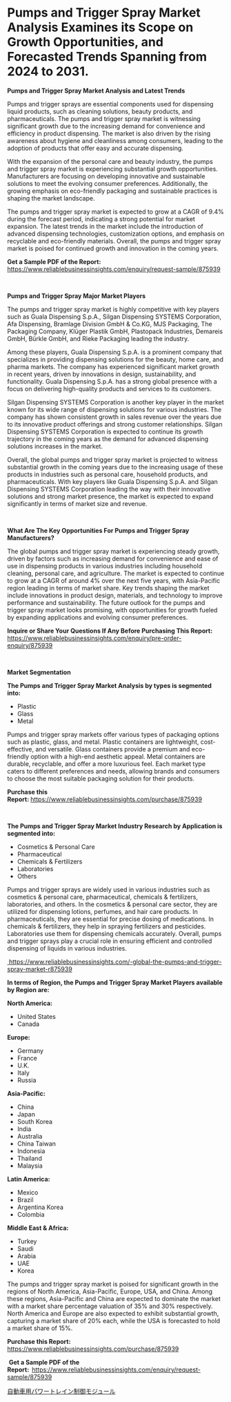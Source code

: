 <p><h1>Pumps and Trigger Spray Market Analysis Examines its Scope on Growth Opportunities, and Forecasted Trends Spanning from 2024 to 2031.</h1></p><p><strong>Pumps and Trigger Spray Market Analysis and Latest Trends</strong></p>
<p><p>Pumps and trigger sprays are essential components used for dispensing liquid products, such as cleaning solutions, beauty products, and pharmaceuticals. The pumps and trigger spray market is witnessing significant growth due to the increasing demand for convenience and efficiency in product dispensing. The market is also driven by the rising awareness about hygiene and cleanliness among consumers, leading to the adoption of products that offer easy and accurate dispensing.</p><p>With the expansion of the personal care and beauty industry, the pumps and trigger spray market is experiencing substantial growth opportunities. Manufacturers are focusing on developing innovative and sustainable solutions to meet the evolving consumer preferences. Additionally, the growing emphasis on eco-friendly packaging and sustainable practices is shaping the market landscape.</p><p>The pumps and trigger spray market is expected to grow at a CAGR of 9.4% during the forecast period, indicating a strong potential for market expansion. The latest trends in the market include the introduction of advanced dispensing technologies, customization options, and emphasis on recyclable and eco-friendly materials. Overall, the pumps and trigger spray market is poised for continued growth and innovation in the coming years.</p></p>
<p><strong>Get a Sample PDF of the Report:&nbsp;</strong> <a href="https://www.reliablebusinessinsights.com/enquiry/request-sample/875939">https://www.reliablebusinessinsights.com/enquiry/request-sample/875939</a></p>
<p>&nbsp;</p>
<p><strong>Pumps and Trigger Spray Major Market Players</strong></p>
<p><p>The pumps and trigger spray market is highly competitive with key players such as Guala Dispensing S.p.A., Silgan Dispensing SYSTEMS Corporation, Afa Dispensing, Bramlage Division GmbH & Co.KG, MJS Packaging, The Packaging Company, Klüger Plastik GmbH, Plastopack Industries, Demareis GmbH, Bürkle GmbH, and Rieke Packaging leading the industry.</p><p>Among these players, Guala Dispensing S.p.A. is a prominent company that specializes in providing dispensing solutions for the beauty, home care, and pharma markets. The company has experienced significant market growth in recent years, driven by innovations in design, sustainability, and functionality. Guala Dispensing S.p.A. has a strong global presence with a focus on delivering high-quality products and services to its customers.</p><p>Silgan Dispensing SYSTEMS Corporation is another key player in the market known for its wide range of dispensing solutions for various industries. The company has shown consistent growth in sales revenue over the years due to its innovative product offerings and strong customer relationships. Silgan Dispensing SYSTEMS Corporation is expected to continue its growth trajectory in the coming years as the demand for advanced dispensing solutions increases in the market.</p><p>Overall, the global pumps and trigger spray market is projected to witness substantial growth in the coming years due to the increasing usage of these products in industries such as personal care, household products, and pharmaceuticals. With key players like Guala Dispensing S.p.A. and Silgan Dispensing SYSTEMS Corporation leading the way with their innovative solutions and strong market presence, the market is expected to expand significantly in terms of market size and revenue.</p></p>
<p>&nbsp;</p>
<p><strong>What Are The Key Opportunities For Pumps and Trigger Spray Manufacturers?</strong></p>
<p><p>The global pumps and trigger spray market is experiencing steady growth, driven by factors such as increasing demand for convenience and ease of use in dispensing products in various industries including household cleaning, personal care, and agriculture. The market is expected to continue to grow at a CAGR of around 4% over the next five years, with Asia-Pacific region leading in terms of market share. Key trends shaping the market include innovations in product design, materials, and technology to improve performance and sustainability. The future outlook for the pumps and trigger spray market looks promising, with opportunities for growth fueled by expanding applications and evolving consumer preferences.</p></p>
<p><strong>Inquire or Share Your Questions If Any Before Purchasing This Report:</strong> <a href="https://www.reliablebusinessinsights.com/enquiry/pre-order-enquiry/875939">https://www.reliablebusinessinsights.com/enquiry/pre-order-enquiry/875939</a></p>
<p>&nbsp;</p>
<p><strong>Market Segmentation</strong></p>
<p><strong>The Pumps and Trigger Spray Market Analysis by types is segmented into:</strong></p>
<p><ul><li>Plastic</li><li>Glass</li><li>Metal</li></ul></p>
<p><p>Pumps and trigger spray markets offer various types of packaging options such as plastic, glass, and metal. Plastic containers are lightweight, cost-effective, and versatile. Glass containers provide a premium and eco-friendly option with a high-end aesthetic appeal. Metal containers are durable, recyclable, and offer a more luxurious feel. Each market type caters to different preferences and needs, allowing brands and consumers to choose the most suitable packaging solution for their products.</p></p>
<p><strong>Purchase this Report:&nbsp;</strong><a href="https://www.reliablebusinessinsights.com/purchase/875939">https://www.reliablebusinessinsights.com/purchase/875939</a></p>
<p>&nbsp;</p>
<p><strong>The Pumps and Trigger Spray Market Industry Research by Application is segmented into:</strong></p>
<p><ul><li>Cosmetics & Personal Care</li><li>Pharmaceutical</li><li>Chemicals & Fertilizers</li><li>Laboratories</li><li>Others</li></ul></p>
<p><p>Pumps and trigger sprays are widely used in various industries such as cosmetics & personal care, pharmaceutical, chemicals & fertilizers, laboratories, and others. In the cosmetics & personal care sector, they are utilized for dispensing lotions, perfumes, and hair care products. In pharmaceuticals, they are essential for precise dosing of medications. In chemicals & fertilizers, they help in spraying fertilizers and pesticides. Laboratories use them for dispensing chemicals accurately. Overall, pumps and trigger sprays play a crucial role in ensuring efficient and controlled dispensing of liquids in various industries.</p></p>
<p><a href="https://www.reliablebusinessinsights.com/-global-the-pumps-and-trigger-spray-market-r875939">&nbsp;https://www.reliablebusinessinsights.com/-global-the-pumps-and-trigger-spray-market-r875939</a></p>
<p><strong>In terms of Region, the Pumps and Trigger Spray Market Players available by Region are:</strong></p>
<p>
    <p> <strong> North America: </strong>
        <ul>
            <li>United States</li>
            <li>Canada</li>
        </ul>
        </p> 
    <p> <strong> Europe: </strong>
        <ul>
            <li>Germany</li>
            <li>France</li>
            <li>U.K.</li>
            <li>Italy</li>
            <li>Russia</li>
        </ul>
        </p> 
    <p> <strong> Asia-Pacific: </strong>
        <ul>
            <li>China</li>
            <li>Japan</li>
            <li>South Korea</li>
            <li>India</li>
            <li>Australia</li>
            <li>China Taiwan</li>
            <li>Indonesia</li>
            <li>Thailand</li>
            <li>Malaysia</li>
        </ul>
        </p> 
    <p> <strong> Latin America: </strong>
        <ul>
            <li>Mexico</li>
            <li>Brazil</li>
            <li>Argentina Korea</li>
            <li>Colombia</li>
        </ul>
        </p> 
    <p> <strong> Middle East & Africa: </strong>
        <ul>
            <li>Turkey</li>
            <li>Saudi</li>
            <li>Arabia</li>
            <li>UAE</li>
            <li>Korea</li>
        </ul>
    </p>
    </p>
<p><p>The pumps and trigger spray market is poised for significant growth in the regions of North America, Asia-Pacific, Europe, USA, and China. Among these regions, Asia-Pacific and China are expected to dominate the market with a market share percentage valuation of 35% and 30% respectively. North America and Europe are also expected to exhibit substantial growth, capturing a market share of 20% each, while the USA is forecasted to hold a market share of 15%.</p></p>
<p><strong>Purchase this Report: </strong><a href="https://www.reliablebusinessinsights.com/purchase/875939">https://www.reliablebusinessinsights.com/purchase/875939</a></p>
<p>&nbsp;<strong>Get a Sample PDF of the Report:&nbsp;&nbsp;</strong><a href="https://www.reliablebusinessinsights.com/enquiry/request-sample/875939">https://www.reliablebusinessinsights.com/enquiry/request-sample/875939</a></p>
<p><strong></strong></p>
<p><p><a href="https://github.com/BrionnaBoyle/Market-Research-Report-List-1/blob/main/377427584833.md">自動車用パワートレイン制御モジュール</a></p></p>